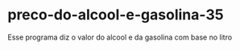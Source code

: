 # preco-do-alcool-e-gasolina-35
Esse programa diz o valor do alcool e da gasolina com base no litro

